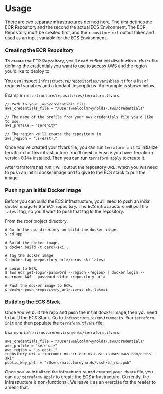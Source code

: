 # Usage

There are two separate infrastructures defined here.  The first defines the ECR
Repository and the second the actual ECS Environment.  The ECR Repository must
be created first, and the `repository_url` output taken and used as an input
variable for the ECS Environment.

### Creating the ECR Repository

To create the ECR Repository, you'll need to first initialize it with a .tfvars
file defining the credentials you want to use to access AWS and the region
you'd like to deploy to.

You can inspect `infrastructure/repositories/variables.tf` for a list of
required variables and attendant descriptions.  An example is shown below.

Example `infrastructure/repositories/terraform.tfvars`:
```
// Path to your .aws/credentials file.
aws_credentials_file = "/Users/malcolmreynolds/.aws/credentials"

// The name of the profile from your aws credentials file you'd like to use.
aws_profile = "serenity"

// The region we'll create the repository in
aws_region = "us-east-1"
```

Once you've created your tfvars file, you can run `terraform init` to
initialize terraform for this infrastructure.  You'll need to ensure you have
Terraform version 0.14+ installed.  Then you can run `terraform apply` to
create it.

After terraform has run it will output the repository URL, which you will need
to push an initial docker image and to give to the ECS stack to pull the image.

### Pushing an Initial Docker Image

Before you can build the ECS infrastructure, you'll need to push an initial
docker image to the ECR repository.  The ECS infrastructure will pull the
`latest` tag, so you'll want to push that tag to the repository.

From the root project directory.
```
# Go to the app directory an build the docker image.
$ cd app

# Build the docker image.
$ docker build -t ceros-ski .

# Tag the docker image.
$ docker tag <repository_url>/ceros-ski:latest

# Login to ECR.  
$ aws ecr get-login-password --region <region> | docker login --username AWS --password-stdin <repository_url> 

# Push the docker image to ECR.
$ docker push <repository_url>/ceros-ski:latest
```

### Building the ECS Stack

Once you've built the repo and push the initial docker image, then you need to
build the ECS Stack.  Go to `infrastructure/environments`.  Run `terraform init` and
then populate the `terraform.tfvars` file.

Example `infrastructure/environments/terraform.tfvars`:
```
aws_credentials_file = "/Users/malcolmreynolds/.aws/credentials"
aws_profile = "serenity"
aws_region = "us-east-1"
repository_url = "<account #>.dkr.ecr.us-east-1.amazonaws.com/ceros-ski"
public_key_path = "/Users/malcolmreynolds/.ssh/id_rsa.pub"
```

Once you've initialized the infrastructure and created your .tfvars file, you
can use `terraform apply` to create the ECS infrastructure.  Currently, the
infrastructure is non-functional.  We leave it as an exercise for the reader to
amend that.
